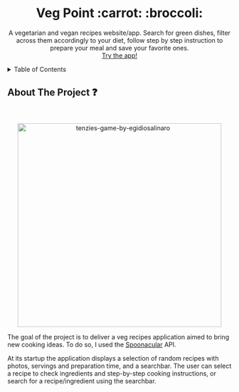 <a name="readme-top"></a>

  <h1 align="center">Veg Point :carrot: :broccoli: </h1>

  <p align="center">
    A vegetarian and vegan recipes website/app. Search for green dishes, filter across them accordingly to your diet, follow step by step instruction to prepare your meal and save your favorite ones.
    <br />
    <a href="https://vegpoint-egidiosalinaro.netlify.app/" target="_blank">Try the app!</a>
  </p>



<!-- TABLE OF CONTENTS -->
<details>
  <summary>Table of Contents</summary>
  <ol>
    <li>
      <a href="#about-the-project-question">About The Project</a>
      <ul>
        <li><a href="#built-with-bricks">Built With</a></li>
      </ul>
    </li>
    <li>
      <a href="#getting-started-clapper">Getting Started</a>
      <ul>
        <li><a href="#prerequisites-pencil">Prerequisites</a></li>
        <li><a href="#installation-gear">Installation</a></li>
      </ul>
    </li>
    <li><a href="#usage-joystick">Usage</a></li>
    <li><a href="#roadmap-world_map">Roadmap</a></li>
    <li><a href="#license">License</a></li>
    <li><a href="#contact">Contact</a></li>
  </ol>
</details>



<!-- ABOUT THE PROJECT -->
## About The Project :question:

<br>
<p align="center"><img width="458" alt="tenzies-game-by-egidiosalinaro" src="https://github.com/egidiosalinaro/tenzies-game/assets/129901135/ac2cc75d-f6fb-4e4e-99da-87c394f2f3a8"></p>

The goal of the project is to deliver a veg recipes application aimed to bring new cooking ideas. To do so, I used the <a href="https://spoonacular.com/" target="_blank">Spoonacular</a> API.
  
At its startup the application displays a selection of random recipes with photos, servings and preparation time, and a searchbar. The user can select a recipe to check ingredients and step-by-step cooking instructions, or search for a recipe/ingredient using the searchbar.
